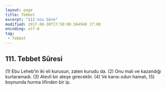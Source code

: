 ```yaml
---
layout: page
title: Tebbet
excerpt: "111'ncu Sûre"
modified: 2017-08-30T17:50:00.564948 17:00
encoding: utf-8
tag: 
 - Tebbet
---
```


## 111. Tebbet Sûresi

(1) Ebu Leheb’in iki eli kurusun, zaten kurudu da.
(2) Onu malı ve kazandığı kurtaramadı.
(3) Alevli bir ateşe girecektir.
(4) Ve karısı odun hamalı,
(5) boynunda hurma lifinden bir ip.
